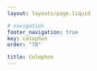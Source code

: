 ```yaml
---
layout: layouts/page.liquid

# navigation
footer_navigation: true
key: colophon
order: "70"

title: Colophon
---
```

